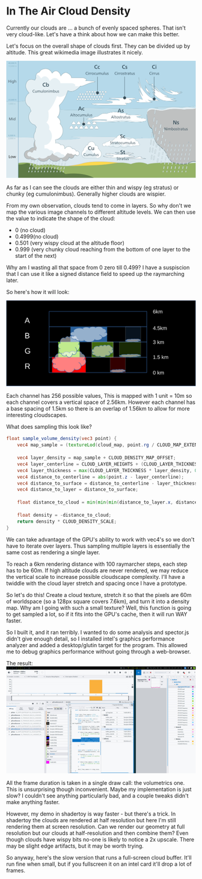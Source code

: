 # In The Air Cloud Density

Currently our clouds are ... a bunch of evenly spaced spheres. That isn't very
cloud-like. Let's have a think about how we can make this better.

Let's focus on the overall shape of clouds first. They can be divided up by altitude. This great wikimedia image illustrates it nicely. 

![Valentin de Bruyn / CotonThis illustration has been created for Coton, the cloud identification guide for mobile., CC BY-SA 3.0 <https://creativecommons.org/licenses/by-sa/3.0>, via Wikimedia Commons](Cloud_types_en.svg)

As far as I can see the clouds are either thin and wispy (eg stratus) or chunky (eg cumulonimbus). Generally higher clouds are wispier.

From my own observation, clouds tend to come in layers. So why don't we map the
various image channels to different altitude levels. We can then use the value
to indicate the shape of the cloud:

 - 0 (no cloud)
 - 0.4999(no cloud)
 - 0.501 (very wispy cloud at the altitude floor)
 - 0.999 (very chunky cloud reaching from the bottom of one layer to the start of the next)

Why am I wasting all that space from 0 zero till 0.499? I have a suspiscion that I 
can use it like a signed distance field to speed up the raymarching later.

So here's how it will look:

![How cloud layers will be constructed from a single image](cloud_layer_plan.svg)

Each channel has 256 possible values, This is mapped with 1 unit = 10m so each
channel covers a vertical space of 2.56km. However each channel has a base 
spacing of 1.5km so there is an overlap of 1.56km to allow for more interesting
cloudscapes.

What does sampling this look like?

```glsl
float sample_volume_density(vec3 point) {
    vec4 map_sample = (textureLod(cloud_map, point.rg / CLOUD_MAP_EXTENT, 0.0) - 0.5) * 2.0;

    vec4 layer_density = map_sample + CLOUD_DENSITY_MAP_OFFSET;
    vec4 layer_centerline = CLOUD_LAYER_HEIGHTS + (CLOUD_LAYER_THICKNESS - CLOUD_UNDERHANG) * layer_density;
    vec4 layer_thickness = max(CLOUD_LAYER_THICKNESS * layer_density, 0.0);
    vec4 distance_to_centerline = abs(point.z - layer_centerline);
    vec4 distance_to_surface = distance_to_centerline - layer_thickness;
    vec4 distance_to_layer = distance_to_surface;

    float distance_to_cloud = min(min(min(distance_to_layer.x, distance_to_layer.y), distance_to_layer.z), distance_to_layer.w);

    float density = -distance_to_cloud;
    return density * CLOUD_DENSITY_SCALE;
}
```

We can take advantage of the GPU's ability to work with vec4's so we don't have to
iterate over layers. Thus sampling multiple layers is essentially the same cost as
rendering a single layer.

To reach a 6km rendering distance with 100 raymarcher steps, each step has to be 
60m. If high altitude clouds are never rendered, we may reduce the vertical scale
to increase possible cloudscape complexity. I'll have a twiddle with the cloud layer stretch and spacing once I have a prototype.

So let's do this! Create a cloud texture, stretch it so that the pixels are 60m
of worldspace (so a 128px square covers 7.6km), and turn it into a density map.
Why am I going with such a small texture? Well, this function is going to get
sampled a lot, so if it fits into the GPU's cache, then it will run WAY faster.

So I built it, and it ran terribly. I wanted to do some
analysis and spector.js didn't give enough detail, so I installed intel's graphics performance
analyzer and added a desktop/glutin target for the program. This allowed me to debug graphics
performance without going through a web-browser.

The result:
![Screenshot of intel graphics analyzer top](perf_all_in_volumetrics.jpg)

All the frame duration is taken in a single draw call: the volumetrics one. This is
unsurprising though inconvenient. Maybe my implementation is just slow?
I couldn't see anything particularly bad, and a couple tweaks didn't make anything
faster. 

However, my demo in shadertoy is way faster - but there's a trick.
In shadertoy the clouds are rendered at half resolution but here I'm still
rendering them at screen resolution. Can we render our
geometry at full resolution but our clouds at half-resolution and then combine
them? Even though clouds have wispy bits no-one is likely to notice a 2x upscale. There 
may be slight edge artifacts, but it may be worth trying.

So anyway, here's the slow version that runs a full-screen cloud buffer. It'll run fine when small, but
if you fullscreen it on an intel card it'll drop a lot of frames.

<canvas id="in_the_air/cloud_density"></canvas>


